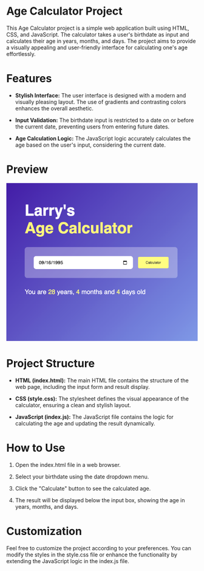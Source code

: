 # Age Calculator Project

This Age Calculator project is a simple web application built using HTML, CSS, and JavaScript. The calculator takes a user's birthdate as input and calculates their age in years, months, and days. The project aims to provide a visually appealing and user-friendly interface for calculating one's age effortlessly.

# Features

- **Stylish Interface:** The user interface is designed with a modern and visually pleasing layout. The use of gradients and contrasting colors enhances the overall aesthetic.

- **Input Validation:** The birthdate input is restricted to a date on or before the current date, preventing users from entering future dates.

- **Age Calculation Logic:** The JavaScript logic accurately calculates the age based on the user's input, considering the current date.

# Preview 
![Age Calculator](AgeCalculator.png)

# Project Structure
- **HTML (index.html):** The main HTML file contains the structure of the web page, including the input form and result display.

- **CSS (style.css):** The stylesheet defines the visual appearance of the calculator, ensuring a clean and stylish layout.

- **JavaScript (index.js):** The JavaScript file contains the logic for calculating the age and updating the result dynamically.

# How to Use
1. Open the index.html file in a web browser.

2. Select your birthdate using the date dropdown menu.

3. Click the "Calculate" button to see the calculated age.

4. The result will be displayed below the input box, showing the age in years, months, and days.

# Customization
Feel free to customize the project according to your preferences. You can modify the styles in the style.css file or enhance the functionality by extending the JavaScript logic in the index.js file.


